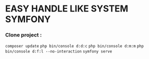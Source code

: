 # EASY HANDLE LIKE SYSTEM SYMFONY 

### Clone project : 

``` composer update ```
``` php bin/console d:d:c ```
``` php bin/console d:m:m ```
``` php bin/console d:f:l --no-interaction ```
``` symfony serve ```